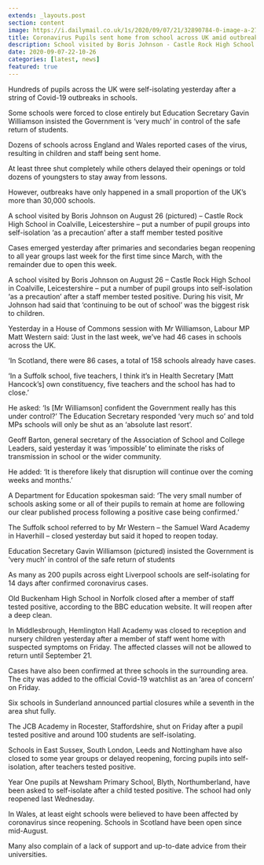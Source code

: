 ```yaml
---
extends: _layouts.post
section: content
image: https://i.dailymail.co.uk/1s/2020/09/07/21/32890784-0-image-a-27_1599511892718.jpg 
title: Coronavirus Pupils sent home from school across UK amid outbreaks 
description: School visited by Boris Johnson - Castle Rock High School in Leicestershire - put a number of pupils into self-isolation after a staff member tested positive. 
date: 2020-09-07-22-10-26 
categories: [latest, news] 
featured: true 
--- 
```

Hundreds of pupils across the UK were self-isolating yesterday after a string of Covid-19 outbreaks in schools.

Some schools were forced to close entirely but Education Secretary Gavin Williamson insisted the Government is ‘very much’ in control of the safe return of students.

Dozens of schools across England and Wales reported cases of the virus, resulting in children and staff being sent home.

At least three shut completely while others delayed their openings or told dozens of youngsters to stay away from lessons.

However, outbreaks have only happened in a small proportion of the UK’s more than 30,000 schools.

A school visited by Boris Johnson on August 26 (pictured) – Castle Rock High School in Coalville, Leicestershire – put a number of pupil groups into self-isolation ‘as a precaution’ after a staff member tested positive

Cases emerged yesterday after primaries and secondaries began reopening to all year groups last week for the first time since March, with the remainder due to open this week.

A school visited by Boris Johnson on August 26 – Castle Rock High School in Coalville, Leicestershire – put a number of pupil groups into self-isolation ‘as a precaution’ after a staff member tested positive. During his visit, Mr Johnson had said that ‘continuing to be out of school’ was the biggest risk to children.

Yesterday in a House of Commons session with Mr Williamson, Labour MP Matt Western said: ‘Just in the last week, we’ve had 46 cases in schools across the UK.

‘In Scotland, there were 86 cases, a total of 158 schools already have cases.

‘In a Suffolk school, five teachers, I think it’s in Health Secretary [Matt Hancock’s] own constituency, five teachers and the school has had to close.’

He asked: ‘Is [Mr Williamson] confident the Government really has this under control?’ The Education Secretary responded ‘very much so’ and told MPs schools will only be shut as an ‘absolute last resort’.

Geoff Barton, general secretary of the Association of School and College Leaders, said yesterday it was ‘impossible’ to eliminate the risks of transmission in school or the wider community.

He added: ‘It is therefore likely that disruption will continue over the coming weeks and months.’

A Department for Education spokesman said: ‘The very small number of schools asking some or all of their pupils to remain at home are following our clear published process following a positive case being confirmed.’

The Suffolk school referred to by Mr Western – the Samuel Ward Academy in Haverhill – closed yesterday but said it hoped to reopen today.

Education Secretary Gavin Williamson (pictured) insisted the Government is ‘very much’ in control of the safe return of students

As many as 200 pupils across eight Liverpool schools are self-isolating for 14 days after confirmed coronavirus cases.

Old Buckenham High School in Norfolk closed after a member of staff tested positive, according to the BBC education website. It will reopen after a deep clean.

In Middlesbrough, Hemlington Hall Academy was closed to reception and nursery children yesterday after a member of staff went home with suspected symptoms on Friday. The affected classes will not be allowed to return until September 21.

Cases have also been confirmed at three schools in the surrounding area. The city was added to the official Covid-19 watchlist as an ‘area of concern’ on Friday.

Six schools in Sunderland announced partial closures while a seventh in the area shut fully.

The JCB Academy in Rocester, Staffordshire, shut on Friday after a pupil tested positive and around 100 students are self-isolating.

Schools in East Sussex, South London, Leeds and Nottingham have also closed to some year groups or delayed reopening, forcing pupils into self-isolation, after teachers tested positive.

Year One pupils at Newsham Primary School, Blyth, Northumberland, have been asked to self-isolate after a child tested positive. The school had only reopened last Wednesday.

In Wales, at least eight schools were believed to have been affected by coronavirus since reopening. Schools in Scotland have been open since mid-August.

Many also complain of a lack of support and up-to-date advice from their universities.


